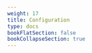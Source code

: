 ```yaml
---
weight: 17
title: Configuration
type: docs
bookFlatSection: false
bookCollapseSection: true
---
```

